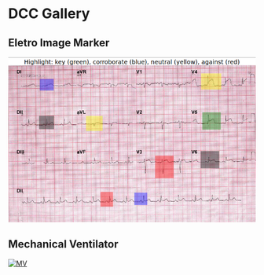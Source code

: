 # DCC Gallery

## Eletro Image Marker

[![Eletro](exam/eletro.png)](../../presenter.html?source=health/exam/eletro)

## Mechanical Ventilator

[![MV](exam/mv.png)](../../presenter.html?source=health/mv/mv)